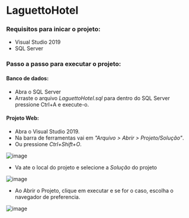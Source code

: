 # LaguettoHotel

### Requisitos para inicar o projeto:
- Visual Studio 2019
- SQL Server



### Passo a passo para executar o projeto:

#### Banco de dados:
- Abra o SQL Server
- Arraste o arquivo *LaguettoHotel.sql* para dentro do SQL Server pressione Ctrl+A e execute-o.


#### Projeto Web:

- Abra o Visual Studio 2019.
- Na barra de ferramentas vai em _*"Arquivo > Abrir > Projeto/Solução"*_.
- Ou pressione *Ctrl+Shift+O*.

![image](https://user-images.githubusercontent.com/58490187/143659358-fa32ac74-3046-4824-860e-6d5f2cb389e8.png)


- Va ate o local do projeto e selecione a *Solução* do projeto

![image](https://user-images.githubusercontent.com/58490187/143659424-f1d7022a-6d2f-44d9-9001-f9d7192eafd1.png)



- Ao Abrir o Projeto, clique em executar e se for o caso, escolha o navegador de preferencia.

![image](https://user-images.githubusercontent.com/58490187/143658724-34b6c162-345c-48d3-b21b-9b4698ec2841.png)

